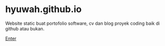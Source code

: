 # hyuwah.github.io

Website static buat portofolio software, cv dan blog proyek coding baik di github atau bukan.

[Enter](http://hyuwah.github.io)
